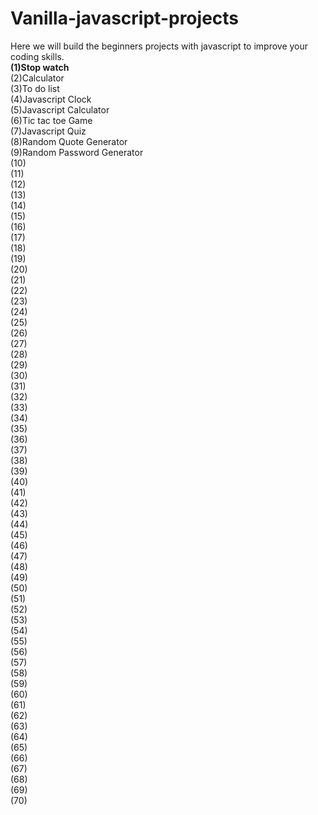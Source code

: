# Vanilla-javascript-projects</br>
Here we will build the beginners projects with javascript to improve your coding skills.</br>
<b>(1)Stop watch</b></br>
(2)Calculator</br>
(3)To do list</br>
(4)Javascript Clock</br>
(5)Javascript Calculator</br>
(6)Tic tac toe Game</br>
(7)Javascript Quiz</br>
(8)Random Quote Generator</br>
(9)Random Password Generator</br>
(10)</br>
(11)</br>
(12)</br>
(13)</br>
(14)</br>
(15)</br>
(16)</br>
(17)</br>
(18)</br>
(19)</br>
(20)</br>
(21)</br>
(22)</br>
(23)</br>
(24)</br>
(25)</br>
(26)</br>
(27)</br>
(28)</br>
(29)</br>
(30)</br>
(31)</br>
(32)</br>
(33)</br>
(34)</br>
(35)</br>
(36)</br>
(37)</br>
(38)</br>
(39)</br>
(40)</br>
(41)</br>
(42)</br>
(43)</br>
(44)</br>
(45)</br>
(46)</br>
(47)</br>
(48)</br>
(49)</br>
(50)</br>
(51)</br>
(52)</br>
(53)</br>
(54)</br>
(55)</br>
(56)</br>
(57)</br>
(58)</br>
(59)</br>
(60)</br>
(61)</br>
(62)</br>
(63)</br>
(64)</br>
(65)</br>
(66)</br>
(67)</br>
(68)</br>
(69)</br>
(70)</br>
